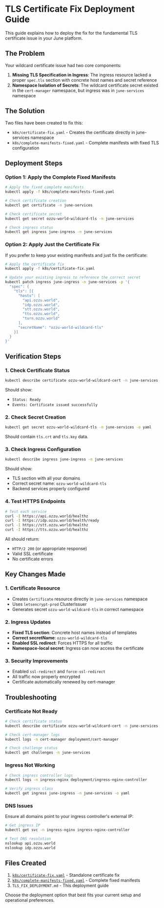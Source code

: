 # TLS Certificate Fix Deployment Guide

This guide explains how to deploy the fix for the fundamental TLS certificate issue in your June platform.

## The Problem

Your wildcard certificate issue had two core components:

1. **Missing TLS Specification in Ingress**: The ingress resource lacked a proper `spec.tls` section with concrete host names and secret reference
2. **Namespace Isolation of Secrets**: The wildcard certificate secret existed in the `cert-manager` namespace, but ingress was in `june-services` namespace

## The Solution

Two files have been created to fix this:

- `k8s/certificate-fix.yaml` - Creates the certificate directly in june-services namespace
- `k8s/complete-manifests-fixed.yaml` - Complete manifests with fixed TLS configuration

## Deployment Steps

### Option 1: Apply the Complete Fixed Manifests

```bash
# Apply the fixed complete manifests
kubectl apply -f k8s/complete-manifests-fixed.yaml

# Check certificate creation
kubectl get certificate -n june-services

# Check certificate secret
kubectl get secret ozzu-world-wildcard-tls -n june-services

# Check ingress status
kubectl get ingress june-ingress -n june-services
```

### Option 2: Apply Just the Certificate Fix

If you prefer to keep your existing manifests and just fix the certificate:

```bash
# Apply the certificate fix
kubectl apply -f k8s/certificate-fix.yaml

# Update your existing ingress to reference the correct secret
kubectl patch ingress june-ingress -n june-services -p '{
  "spec": {
    "tls": [{
      "hosts": [
        "api.ozzu.world",
        "idp.ozzu.world", 
        "stt.ozzu.world",
        "tts.ozzu.world",
        "turn.ozzu.world"
      ],
      "secretName": "ozzu-world-wildcard-tls"
    }]
  }
}'
```

## Verification Steps

### 1. Check Certificate Status
```bash
kubectl describe certificate ozzu-world-wildcard-cert -n june-services
```

Should show:
- `Status: Ready`
- `Events: Certificate issued successfully`

### 2. Check Secret Creation
```bash
kubectl get secret ozzu-world-wildcard-tls -n june-services -o yaml
```

Should contain `tls.crt` and `tls.key` data.

### 3. Check Ingress Configuration
```bash
kubectl describe ingress june-ingress -n june-services
```

Should show:
- TLS section with all your domains
- Correct secret name: `ozzu-world-wildcard-tls`
- Backend services properly configured

### 4. Test HTTPS Endpoints
```bash
# Test each service
curl -I https://api.ozzu.world/healthz
curl -I https://idp.ozzu.world/health/ready
curl -I https://stt.ozzu.world/healthz  
curl -I https://tts.ozzu.world/healthz
```

All should return:
- `HTTP/2 200` (or appropriate response)
- Valid SSL certificate
- No certificate errors

## Key Changes Made

### 1. Certificate Resource
- Creates `Certificate` resource directly in `june-services` namespace
- Uses `letsencrypt-prod` ClusterIssuer
- Generates secret `ozzu-world-wildcard-tls` in correct namespace

### 2. Ingress Updates
- **Fixed TLS section**: Concrete host names instead of templates
- **Correct secretName**: `ozzu-world-wildcard-tls` 
- **Enabled SSL redirect**: Forces HTTPS for all traffic
- **Namespace-local secret**: Ingress can now access the certificate

### 3. Security Improvements
- Enabled `ssl-redirect` and `force-ssl-redirect`
- All traffic now properly encrypted
- Certificate automatically renewed by cert-manager

## Troubleshooting

### Certificate Not Ready
```bash
# Check certificate status
kubectl describe certificate ozzu-world-wildcard-cert -n june-services

# Check cert-manager logs
kubectl logs -n cert-manager deployment/cert-manager

# Check challenge status
kubectl get challenges -n june-services
```

### Ingress Not Working
```bash
# Check ingress controller logs
kubectl logs -n ingress-nginx deployment/ingress-nginx-controller

# Verify ingress class
kubectl get ingress june-ingress -n june-services -o yaml
```

### DNS Issues
Ensure all domains point to your ingress controller's external IP:
```bash
# Get ingress IP
kubectl get svc -n ingress-nginx ingress-nginx-controller

# Test DNS resolution
nslookup api.ozzu.world
nslookup idp.ozzu.world
```

## Files Created

1. [`k8s/certificate-fix.yaml`](k8s/certificate-fix.yaml) - Standalone certificate fix
2. [`k8s/complete-manifests-fixed.yaml`](k8s/complete-manifests-fixed.yaml) - Complete fixed manifests
3. `TLS_FIX_DEPLOYMENT.md` - This deployment guide

Choose the deployment option that best fits your current setup and operational preferences.
